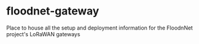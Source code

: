 # floodnet-gateway
Place to house all the setup and deployment information for the FloodnNet project's LoRaWAN gateways

